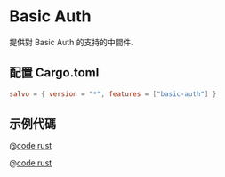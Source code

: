 # Basic Auth

提供對 Basic Auth 的支持的中間件.

## 配置 Cargo.toml

```toml
salvo = { version = "*", features = ["basic-auth"] }
```

## 示例代碼

<CodeGroup>
  <CodeGroupItem title="main.rs" active>

@[code rust](../../../codes/basic-auth/src/main.rs)

  </CodeGroupItem>
  <CodeGroupItem title="Cargo.toml">

@[code rust](../../../codes/basic-auth/Cargo.toml)

  </CodeGroupItem>
</CodeGroup>
